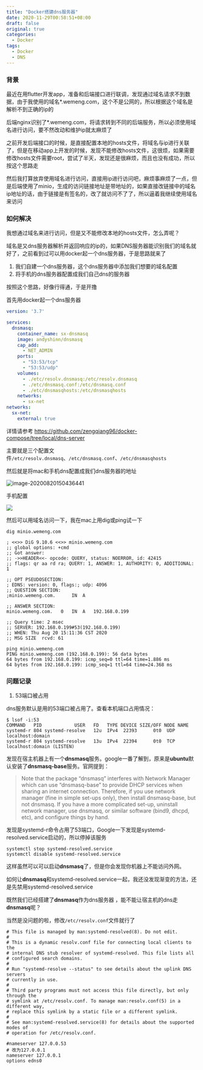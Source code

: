 ```yaml
---
title: "Docker搭建dns服务器"
date: 2020-11-29T00:58:51+08:00
draft: false
original: true
categories: 
  - Docker
tags: 
  - Docker
  - DNS
---
```



### 背景

最近在用flutter开发app，准备和后端接口进行联调，发现通过域名请求不到数据，由于我使用的域名*.wemeng.com，这个不是公网的，所以根据这个域名是解析不到正确的ip的

后端nginx识别了*.wemeng.com，将请求转到不同的后端服务，所以必须使用域名进行访问，要不然改动和维护ip就太麻烦了

之前开发后端接口的时候，是直接配置本地的hosts文件，将域名与ip进行关联了，但是在移动app上开发的时候，发现不能修改hosts文件，这很烦，如果需要修改hosts文件需要root，尝试了半天，发现还是很麻烦，而且也没有成功，所以按这个思路走

然后我打算放弃使用域名进行访问，直接用ip进行访问吧，麻烦事麻烦了一点，但是后端使用了minio，生成的访问链接地址是带地址的，如果直接改链接中的域名ip地址的话，由于链接是有签名的，改了就访问不了了，所以逼着我继续使用域名来访问

### 如何解决

我想通过域名来进行访问，但是又不能修改本地的hosts文件，怎么弄呢？

域名是又dns服务器解析并返回响应的ip的，如果DNS服务器能识别我们的域名就好了，之前看到过可以用docker起一个dns服务器，于是思路就来了

1. 我们自建一个dns服务器，这个dns服务器中添加我们想要的域名配置
2. 将手机的dns服务器配置成我们自己dns的服务器

按照这个思路，好像行得通，于是开撸

首先用docker起一个dns服务器

```yaml
version: '3.7'

services:
  dnsmasq:
    container_name: sx-dnsmasq
    image: andyshinn/dnsmasq
    cap_add:
      - NET_ADMIN
    ports:
      - "53:53/tcp"
      - "53:53/udp"
    volumes:
      - ./etc/resolv.dnsmasq:/etc/resolv.dnsmasq
      - ./etc/dnsmasq.conf:/etc/dnsmasq.conf
      - ./etc/dnsmasqhosts:/etc/dnsmasqhosts
    networks:
      - sx-net
networks:
  sx-net:
    external: true
```

详情请参考 https://github.com/zengqiang96/docker-compose/tree/local/dns-server

主要就是三个配置文件`/etc/resolv.dnsmasq`、`/etc/dnsmasq.conf`、`/etc/dnsmasqhosts`

然后就是将mac和手机dns配置成我们dns服务器的地址

![image-20200820150436441](/docker搭建dns服务器/image-20200820150436441.png)

手机配置

![](/docker搭建dns服务器/手机配置dns.jpg)

然后可以用域名访问一下，我在mac上用dig或ping试一下

```
dig minio.wemeng.com

; <<>> DiG 9.10.6 <<>> minio.wemeng.com
;; global options: +cmd
;; Got answer:
;; ->>HEADER<<- opcode: QUERY, status: NOERROR, id: 42415
;; flags: qr aa rd ra; QUERY: 1, ANSWER: 1, AUTHORITY: 0, ADDITIONAL: 1

;; OPT PSEUDOSECTION:
; EDNS: version: 0, flags:; udp: 4096
;; QUESTION SECTION:
;minio.wemeng.com.		IN	A

;; ANSWER SECTION:
minio.wemeng.com.	0	IN	A	192.168.0.199

;; Query time: 2 msec
;; SERVER: 192.168.0.199#53(192.168.0.199)
;; WHEN: Thu Aug 20 15:11:36 CST 2020
;; MSG SIZE  rcvd: 61
```

```
ping minio.wemeng.com
PING minio.wemeng.com (192.168.0.199): 56 data bytes
64 bytes from 192.168.0.199: icmp_seq=0 ttl=64 time=1.886 ms
64 bytes from 192.168.0.199: icmp_seq=1 ttl=64 time=24.368 ms
```

### 问题记录

1. 53端口被占用

dns服务默认是用的53端口被占用了。查看本机端口占用情况：

```
$ lsof -i:53
COMMAND   PID            USER   FD   TYPE DEVICE SIZE/OFF NODE NAME
systemd-r 804 systemd-resolve   12u  IPv4  22393      0t0  UDP localhost:domain
systemd-r 804 systemd-resolve   13u  IPv4  22394      0t0  TCP localhost:domain (LISTEN)
```

发现在宿主机器上有一个**dnsmasq**服务。google一番了解到，原来是**ubuntu**默认安装了**dnsmasq-base**服务。官网提到：

> Note that the package “dnsmasq” interferes with Network Manager which can use “dnsmasq-base” to provide DHCP services when sharing an internet connection. Therefore, if you use network manager (fine in simple set-ups only), then install dnsmasq-base, but not dnsmasq. If you have a more complicated set-up, uninstall network manager, use dnsmasq, or similar software (bind9, dhcpd, etc), and configure things by hand.

发现是systemd-r命令占用了53端口，Google一下发现是systemd-resolved.service启动的，所以停掉该服务

```
systemctl stop systemd-resolved.service
systemctl disable systemd-resolved.service
```

这样虽然可以可以启动**dnsmasq**了，但是你会发现你机器上不能访问外网。

如何让**dnsmasq**和systemd-resolved.service一起，我还没发现渐变的方法，还是先禁用systemd-resolved.service

既然我们已经搭建了**dnsmasq**作为dns服务器 ，能不能让宿主机的dns走**dnsmasq**呢？

当然是没问题的啦，修改`/etc/resolv.conf`文件就行了

```
# This file is managed by man:systemd-resolved(8). Do not edit.
#
# This is a dynamic resolv.conf file for connecting local clients to the
# internal DNS stub resolver of systemd-resolved. This file lists all
# configured search domains.
#
# Run "systemd-resolve --status" to see details about the uplink DNS servers
# currently in use.
#
# Third party programs must not access this file directly, but only through the
# symlink at /etc/resolv.conf. To manage man:resolv.conf(5) in a different way,
# replace this symlink by a static file or a different symlink.
#
# See man:systemd-resolved.service(8) for details about the supported modes of
# operation for /etc/resolv.conf.

#nameserver 127.0.0.53
# 改为127.0.0.1
nameserver 127.0.0.1 
options edns0
```